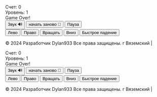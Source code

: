 
<head>
  <meta charset="UTF-8">
  <meta name="viewport" content="width=device-width, initial-scale=1.0">
  <title>Тетрис</title>
  <link rel="stylesheet" href="styles.css">
  <style>
    /* Your existing CSS styles */
  </style>
</head>
<body>
  <canvas id="tetrisCanvas" width="300" height="600"></canvas>
  <div id="score">Счет: 0</div>
  <div id="level">Уровень: 1</div>
  <div id="game-over">Game Over!</div>
  <canvas id="next-piece-canvas" width="100" height="100"></canvas>
  <button id="sound-button">Звук 🔊</button>
  <button id="reset-button">начать заново 🔄</button>
  <button id="pause-resume-button">Пауза</button>
  <div id="touch-controls">
    <button id="left-button">Лево</button>
    <button id="right-button">Право</button>
    <button id="rotate-button">Вращать</button>
    <button id="down-button">Вниз</button>
    <button id="drop-button">Быстрое падение</button>
  </div>

  <script src="tetris.js"></script>
  <script>
    // Your JavaScript code
    const canvas = document.getElementById('tetrisCanvas');
    const ctx = canvas.getContext('2d');
    const blockSize = 30;
    const rows = 20;
    const columns = 10;
    let board = Array.from({ length: rows }, () => Array(columns).fill(0));
    let currentPiece = generatePiece();
    let nextPiece = generatePiece();
    let score = 0;
    let level = 1;
    let gameOver = false;
    let gameSpeed = 500; // Initial game speed in milliseconds
    let lastMoveDown = Date.now();
    let isPaused = false;

    const nextPieceCanvas = document.getElementById('next-piece-canvas');
    const nextPieceCtx = nextPieceCanvas.getContext('2d');

    // Touch events
    let touchStartX = 0;
    let touchStartY = 0;

    canvas.addEventListener('touchstart', handleTouchStart, false);
    canvas.addEventListener('touchmove', handleTouchMove, false);
    canvas.addEventListener('touchend', handleTouchEnd, false);

    function handleTouchStart(event) {
      touchStartX = event.touches[0].clientX;
      touchStartY = event.touches[0].clientY;
    }

    function handleTouchMove(event) {
      event.preventDefault();
      const touchX = event.touches[0].clientX;
      const touchY = event.touches[0].clientY;
      const deltaX = touchX - touchStartX;
      const deltaY = touchY - touchStartY;
      if (Math.abs(deltaX) > Math.abs(deltaY)) {
        if (deltaX > 0) {
          moveRight();
        } else {
          moveLeft();
        }
      } else {
        if (deltaY > 0) {
          moveDown();
        } else {
          rotate();
        }
      }
    }

    function handleTouchEnd(event) {
      touchStartX = 0;
      touchStartY = 0;
    }

    document.addEventListener('keydown', (event) => {
      if (!gameOver && !isPaused) {
        switch (event.key) {
          case 'ArrowLeft':
            moveLeft();
            break;
          case 'ArrowRight':
            moveRight();
            break;
          case 'ArrowDown':
            moveDown();
            break;
          case 'ArrowUp':
            rotate();
            break;
          case ' ':
            moveDrop();
            break;
        }
      }
    });

    const soundButton = document.getElementById('sound-button');
    soundButton.addEventListener('click', toggleSound);

    const resetButton = document.getElementById('reset-button');
    resetButton.addEventListener('click', resetGame);

    let soundEnabled = true;

    function toggleSound() {
      soundEnabled = !soundEnabled;
      const soundIcon = document.getElementById('sound-icon');
      if (soundEnabled) {
        soundIcon.textContent = '🔊';
      } else {
        soundIcon.textContent = '🔇';
      }
    }

    function updateScoreAndLevel() {
      document.getElementById('score').textContent = `Счет: ${score}`;
      document.getElementById('level').textContent = `Уровень: ${level}`;
    }

    const leftButton = document.getElementById('left-button');
    leftButton.addEventListener('click', moveLeft);

    const rightButton = document.getElementById('right-button');
    rightButton.addEventListener('click', moveRight);

    const downButton = document.getElementById('down-button');
    downButton.addEventListener('click', moveDown);

    const rotateButton = document.getElementById('rotate-button');
    rotateButton.addEventListener('click', rotate);

    const dropButton = document.getElementById('drop-button');
    dropButton.addEventListener('click', moveDrop);

    function displayGameOver() {
      if (gameOver) {
        document.getElementById('game-over').style.display = 'block';
      } else {
        document.getElementById('game-over').style.display = 'none';
      }
    }

    function generatePiece() {
      const pieces = [
        { shape: [[1, 1, 1, 1]], color: 'cyan' },
        { shape: [[1, 1, 1], [1]], color: 'blue' },
        { shape: [[1, 1, 1], [0, 0, 1]], color: 'orange' },
        { shape: [[1, 1, 1], [1, 0]], color: 'yellow' },
        { shape: [[1, 1], [1, 1]], color: 'red' },
        { shape: [[1, 1, 0], [0, 1, 1]], color: 'green' },
        { shape: [[0, 1, 1], [1, 1]], color: 'purple' },
      ];
      const randomIndex = Math.floor(Math.random() * pieces.length);
      const piece = pieces[randomIndex];
      return {
        shape: piece.shape,
        color: piece.color,
        x: Math.floor((columns - piece.shape[0].length) / 2),
        y: 0,
      };
    }

    function drawSquare(x, y, color, context) {
      context.fillStyle = color;
      context.fillRect(x * blockSize, y * blockSize, blockSize, blockSize);
      context.strokeStyle = "#000";
      context.strokeRect(x * blockSize, y * blockSize, blockSize, blockSize);
    }

    function drawBoard() {
      for (let row = 0; row < rows; row++) {
        for (let col = 0; col < columns; col++) {
          if (board[row][col] !== 0) {
            drawSquare(col, row, board[row][col], ctx);
          }
        }
      }
    }

    function drawPiece(piece, context) {
      piece.shape.forEach((row, i) => {
        row.forEach((cell, j) => {
          if (cell !== 0) {
            drawSquare(piece.x + j, piece.y + i, piece.color, context);
          }
        });
      });
    }

    function drawNextPiece() {
      nextPieceCtx.clearRect(0, 0, nextPieceCanvas.width, nextPieceCanvas.height);
      const offsetX = (nextPieceCanvas.width - blockSize * nextPiece.shape[0].length) / 2;
      const offsetY = (nextPieceCanvas.height - blockSize * nextPiece.shape.length) / 2;

      drawPiece(nextPiece, nextPieceCtx);
    }

    function draw() {
      ctx.clearRect(0, 0, canvas.width, canvas.height);
      drawBoard();
      drawPiece(currentPiece, ctx);
      updateScoreAndLevel();
      displayGameOver();
    }

    function moveLeft() {
      if (!gameOver && isValidMove(-1, 0)) {
        currentPiece.x--;
      }
    }

    function moveRight() {
      if (!gameOver && isValidMove(1, 0)) {
        currentPiece.x++;
      }
    }

    function moveDown() {
      if (!gameOver && isValidMove(0, 1)) {
        currentPiece.y++;
      } else if (!gameOver) {
        mergePiece();
        clearLines();
        currentPiece = nextPiece;
        nextPiece = generatePiece();
        drawNextPiece();
        if (!isValidMove(0, 0)) {
          gameOver = true;
          displayGameOver();
        }
      }
    }

    function rotate() {
      const rotatedPiece = {
        shape: currentPiece.shape.map((_, i) => currentPiece.shape.map(row => row[i])).reverse(),
        color: currentPiece.color,
        x: currentPiece.x,
        y: currentPiece.y,
      };

      if (!gameOver && isValidMove(0, 0, rotatedPiece)) {
        currentPiece.shape = rotatedPiece.shape;
      }
    }

    function moveDrop() {
      while (isValidMove(0, 1)) {
        moveDown();
      }
    }

    function isValidMove(offsetX, offsetY, piece = currentPiece) {
      for (let i = 0; i < piece.shape.length; i++) {
        for (let j = 0; j < piece.shape[i].length; j++) {
          if (
            piece.shape[i][j] !== 0 &&
            (board[piece.y + i + offsetY] && board[piece.y + i + offsetY][piece.x + j + offsetX]) !== 0
          ) {
            return false;
          }
        }
      }
      return true;
    }

    function mergePiece() {
      currentPiece.shape.forEach((row, i) => {
        row.forEach((cell, j) => {
          if (cell !== 0) {
            board[currentPiece.y + i][currentPiece.x + j] = currentPiece.color;
          }
        });
      });
    }

    function clearLines() {
      let linesCleared = 0;
      for (let row = rows - 1; row >= 0; row--) {
        if (board[row].every(cell => cell !== 0)) {
          board.splice(row, 1);
          board.unshift(Array(columns).fill(0));
          linesCleared++;
        }
      }
      if (linesCleared > 0) {
        score += linesCleared * 100;
        level = Math.floor(score / 1000) + 1;
        gameSpeed = Math.max(100, gameSpeed - linesCleared * 10);
      }
    }

    function update() {
      const currentTime = Date.now();
      if (!isPaused && currentTime - lastMoveDown > gameSpeed) {
        moveDown();
        lastMoveDown = currentTime;
      }
    }

    function gameLoop() {
      update();
      draw();
      requestAnimationFrame(gameLoop);
    }

    function resetGame() {
      score = 0;
      level = 1;
      gameOver = false;
      gameSpeed = 500;
      clearBoard();
      currentPiece = generatePiece();
      nextPiece = generatePiece();
      updateScoreAndLevel();
      displayGameOver();
    }

    function clearBoard() {
      board = Array.from({ length: rows }, () => Array(columns).fill(0));
    }

    function checkGameOver() {
      for (let j = 0; j < columns; j++) {
        if (board[0][j] !== 0) {
          return true;
        }
      }
      return false;
    }

    const gameInterval = setInterval(gameLoop, gameSpeed);

    // Pause/Resume Button Click Handler
    const pauseResumeButton = document.getElementById('pause-resume-button');
    pauseResumeButton.addEventListener('click', togglePauseResume);

    function togglePauseResume() {
      isPaused = !isPaused;
      if (isPaused) {
        pauseGame();
      } else {
        resumeGame();
      }
    }

    function pauseGame() {
      clearInterval(gameInterval);
      pauseResumeButton.textContent = 'Продолжить';
    }

    function resumeGame() {
      gameInterval = setInterval(gameLoop, gameSpeed);
      pauseResumeButton.textContent = 'Пауза';
    }
  </script>

  <p>&copy; 2024 Разработчик Dylan933 Все права защищены. г Вяземский | <span id="companyLink"></span></p>
</body>
</html>
<!DOCTYPE html>
<html lang="en">
<head>
  <meta charset="UTF-8">
  <meta name="viewport" content="width=device-width, initial-scale=1.0">
  <title>Тетрис</title>
  <link rel="stylesheet" href="styles.css">
  <style>
    /* Your existing CSS styles */
  </style>
</head>
<body>
  <canvas id="tetrisCanvas" width="300" height="600"></canvas>
  <div id="score">Счет: 0</div>
  <div id="level">Уровень: 1</div>
  <div id="game-over">Game Over!</div>
  <canvas id="next-piece-canvas" width="100" height="100"></canvas>
  <button id="sound-button">Звук 🔊</button>
  <button id="reset-button">начать заново 🔄</button>
  <button id="pause-resume-button">Пауза</button>
  <div id="touch-controls">
    <button id="left-button">Лево</button>
    <button id="right-button">Право</button>
    <button id="rotate-button">Вращать</button>
    <button id="down-button">Вниз</button>
    <button id="drop-button">Быстрое падение</button>
  </div>

  <script src="tetris.js"></script>
  <script>
    // Your JavaScript code
    const canvas = document.getElementById('tetrisCanvas');
    const ctx = canvas.getContext('2d');
    const blockSize = 30;
    const rows = 20;
    const columns = 10;
    let board = Array.from({ length: rows }, () => Array(columns).fill(0));
    let currentPiece = generatePiece();
    let nextPiece = generatePiece();
    let score = 0;
    let level = 1;
    let gameOver = false;
    let gameSpeed = 500; // Initial game speed in milliseconds
    let lastMoveDown = Date.now();
    let isPaused = false;

    const nextPieceCanvas = document.getElementById('next-piece-canvas');
    const nextPieceCtx = nextPieceCanvas.getContext('2d');

    // Touch events
    let touchStartX = 0;
    let touchStartY = 0;

    canvas.addEventListener('touchstart', handleTouchStart, false);
    canvas.addEventListener('touchmove', handleTouchMove, false);
    canvas.addEventListener('touchend', handleTouchEnd, false);

    function handleTouchStart(event) {
      touchStartX = event.touches[0].clientX;
      touchStartY = event.touches[0].clientY;
    }

    function handleTouchMove(event) {
      event.preventDefault();
      const touchX = event.touches[0].clientX;
      const touchY = event.touches[0].clientY;
      const deltaX = touchX - touchStartX;
      const deltaY = touchY - touchStartY;
      if (Math.abs(deltaX) > Math.abs(deltaY)) {
        if (deltaX > 0) {
          moveRight();
        } else {
          moveLeft();
        }
      } else {
        if (deltaY > 0) {
          moveDown();
        } else {
          rotate();
        }
      }
    }

    function handleTouchEnd(event) {
      touchStartX = 0;
      touchStartY = 0;
    }

    document.addEventListener('keydown', (event) => {
      if (!gameOver && !isPaused) {
        switch (event.key) {
          case 'ArrowLeft':
            moveLeft();
            break;
          case 'ArrowRight':
            moveRight();
            break;
          case 'ArrowDown':
            moveDown();
            break;
          case 'ArrowUp':
            rotate();
            break;
          case ' ':
            moveDrop();
            break;
        }
      }
    });

    const soundButton = document.getElementById('sound-button');
    soundButton.addEventListener('click', toggleSound);

    const resetButton = document.getElementById('reset-button');
    resetButton.addEventListener('click', resetGame);

    let soundEnabled = true;

    function toggleSound() {
      soundEnabled = !soundEnabled;
      const soundIcon = document.getElementById('sound-icon');
      if (soundEnabled) {
        soundIcon.textContent = '🔊';
      } else {
        soundIcon.textContent = '🔇';
      }
    }

    function updateScoreAndLevel() {
      document.getElementById('score').textContent = `Счет: ${score}`;
      document.getElementById('level').textContent = `Уровень: ${level}`;
    }

    const leftButton = document.getElementById('left-button');
    leftButton.addEventListener('click', moveLeft);

    const rightButton = document.getElementById('right-button');
    rightButton.addEventListener('click', moveRight);

    const downButton = document.getElementById('down-button');
    downButton.addEventListener('click', moveDown);

    const rotateButton = document.getElementById('rotate-button');
    rotateButton.addEventListener('click', rotate);

    const dropButton = document.getElementById('drop-button');
    dropButton.addEventListener('click', moveDrop);

    function displayGameOver() {
      if (gameOver) {
        document.getElementById('game-over').style.display = 'block';
      } else {
        document.getElementById('game-over').style.display = 'none';
      }
    }

    function generatePiece() {
      const pieces = [
        { shape: [[1, 1, 1, 1]], color: 'cyan' },
        { shape: [[1, 1, 1], [1]], color: 'blue' },
        { shape: [[1, 1, 1], [0, 0, 1]], color: 'orange' },
        { shape: [[1, 1, 1], [1, 0]], color: 'yellow' },
        { shape: [[1, 1], [1, 1]], color: 'red' },
        { shape: [[1, 1, 0], [0, 1, 1]], color: 'green' },
        { shape: [[0, 1, 1], [1, 1]], color: 'purple' },
      ];
      const randomIndex = Math.floor(Math.random() * pieces.length);
      const piece = pieces[randomIndex];
      return {
        shape: piece.shape,
        color: piece.color,
        x: Math.floor((columns - piece.shape[0].length) / 2),
        y: 0,
      };
    }

    function drawSquare(x, y, color, context) {
      context.fillStyle = color;
      context.fillRect(x * blockSize, y * blockSize, blockSize, blockSize);
      context.strokeStyle = "#000";
      context.strokeRect(x * blockSize, y * blockSize, blockSize, blockSize);
    }

    function drawBoard() {
      for (let row = 0; row < rows; row++) {
        for (let col = 0; col < columns; col++) {
          if (board[row][col] !== 0) {
            drawSquare(col, row, board[row][col], ctx);
          }
        }
      }
    }

    function drawPiece(piece, context) {
      piece.shape.forEach((row, i) => {
        row.forEach((cell, j) => {
          if (cell !== 0) {
            drawSquare(piece.x + j, piece.y + i, piece.color, context);
          }
        });
      });
    }

    function drawNextPiece() {
      nextPieceCtx.clearRect(0, 0, nextPieceCanvas.width, nextPieceCanvas.height);
      const offsetX = (nextPieceCanvas.width - blockSize * nextPiece.shape[0].length) / 2;
      const offsetY = (nextPieceCanvas.height - blockSize * nextPiece.shape.length) / 2;

      drawPiece(nextPiece, nextPieceCtx);
    }

    function draw() {
      ctx.clearRect(0, 0, canvas.width, canvas.height);
      drawBoard();
      drawPiece(currentPiece, ctx);
      updateScoreAndLevel();
      displayGameOver();
    }

    function moveLeft() {
      if (!gameOver && isValidMove(-1, 0)) {
        currentPiece.x--;
      }
    }

    function moveRight() {
      if (!gameOver && isValidMove(1, 0)) {
        currentPiece.x++;
      }
    }

    function moveDown() {
      if (!gameOver && isValidMove(0, 1)) {
        currentPiece.y++;
      } else if (!gameOver) {
        mergePiece();
        clearLines();
        currentPiece = nextPiece;
        nextPiece = generatePiece();
        drawNextPiece();
        if (!isValidMove(0, 0)) {
          gameOver = true;
          displayGameOver();
        }
      }
    }

    function rotate() {
      const rotatedPiece = {
        shape: currentPiece.shape.map((_, i) => currentPiece.shape.map(row => row[i])).reverse(),
        color: currentPiece.color,
        x: currentPiece.x,
        y: currentPiece.y,
      };

      if (!gameOver && isValidMove(0, 0, rotatedPiece)) {
        currentPiece.shape = rotatedPiece.shape;
      }
    }

    function moveDrop() {
      while (isValidMove(0, 1)) {
        moveDown();
      }
    }

    function isValidMove(offsetX, offsetY, piece = currentPiece) {
      for (let i = 0; i < piece.shape.length; i++) {
        for (let j = 0; j < piece.shape[i].length; j++) {
          if (
            piece.shape[i][j] !== 0 &&
            (board[piece.y + i + offsetY] && board[piece.y + i + offsetY][piece.x + j + offsetX]) !== 0
          ) {
            return false;
          }
        }
      }
      return true;
    }

    function mergePiece() {
      currentPiece.shape.forEach((row, i) => {
        row.forEach((cell, j) => {
          if (cell !== 0) {
            board[currentPiece.y + i][currentPiece.x + j] = currentPiece.color;
          }
        });
      });
    }

    function clearLines() {
      let linesCleared = 0;
      for (let row = rows - 1; row >= 0; row--) {
        if (board[row].every(cell => cell !== 0)) {
          board.splice(row, 1);
          board.unshift(Array(columns).fill(0));
          linesCleared++;
        }
      }
      if (linesCleared > 0) {
        score += linesCleared * 100;
        level = Math.floor(score / 1000) + 1;
        gameSpeed = Math.max(100, gameSpeed - linesCleared * 10);
      }
    }

    function update() {
      const currentTime = Date.now();
      if (!isPaused && currentTime - lastMoveDown > gameSpeed) {
        moveDown();
        lastMoveDown = currentTime;
      }
    }

    function gameLoop() {
      update();
      draw();
      requestAnimationFrame(gameLoop);
    }

    function resetGame() {
      score = 0;
      level = 1;
      gameOver = false;
      gameSpeed = 500;
      clearBoard();
      currentPiece = generatePiece();
      nextPiece = generatePiece();
      updateScoreAndLevel();
      displayGameOver();
    }

    function clearBoard() {
      board = Array.from({ length: rows }, () => Array(columns).fill(0));
    }

    function checkGameOver() {
      for (let j = 0; j < columns; j++) {
        if (board[0][j] !== 0) {
          return true;
        }
      }
      return false;
    }

    const gameInterval = setInterval(gameLoop, gameSpeed);

    // Pause/Resume Button Click Handler
    const pauseResumeButton = document.getElementById('pause-resume-button');
    pauseResumeButton.addEventListener('click', togglePauseResume);

    function togglePauseResume() {
      isPaused = !isPaused;
      if (isPaused) {
        pauseGame();
      } else {
        resumeGame();
      }
    }

    function pauseGame() {
      clearInterval(gameInterval);
      pauseResumeButton.textContent = 'Продолжить';
    }

    function resumeGame() {
      gameInterval = setInterval(gameLoop, gameSpeed);
      pauseResumeButton.textContent = 'Пауза';
    }
  </script>

  <p>&copy; 2024 Разработчик Dylan933 Все права защищены. г Вяземский | <span id="companyLink"></span></p>
